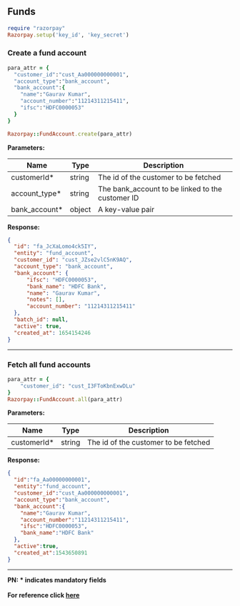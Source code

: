 ## Funds

```rb
require "razorpay"
Razorpay.setup('key_id', 'key_secret')
```

### Create a fund account
```rb
para_attr = {
  "customer_id":"cust_Aa000000000001",
  "account_type":"bank_account",
  "bank_account":{
    "name":"Gaurav Kumar",
    "account_number":"11214311215411",
    "ifsc":"HDFC0000053"
  }
}

Razorpay::FundAccount.create(para_attr)
```

**Parameters:**

| Name          | Type        | Description                                 |
|---------------|-------------|---------------------------------------------|
| customerId*   | string      | The id of the customer to be fetched  |
| account_type* | string      | The bank_account to be linked to the customer ID  |
| bank_account* | object      | A key-value pair  |

**Response:**
```json
{
  "id": "fa_JcXaLomo4ck5IY",
  "entity": "fund_account",
  "customer_id": "cust_JZse2vlC5nK9AQ",
  "account_type": "bank_account",
  "bank_account": {
      "ifsc": "HDFC0000053",
      "bank_name": "HDFC Bank",
      "name": "Gaurav Kumar",
      "notes": [],
      "account_number": "11214311215411"
  },
  "batch_id": null,
  "active": true,
  "created_at": 1654154246
}
```
-------------------------------------------------------------------------------------------------------

### Fetch all fund accounts

```rb
para_attr = {
    "customer_id": "cust_I3FToKbnExwDLu"
}
Razorpay::FundAccount.all(para_attr)
```

**Parameters:**

| Name          | Type        | Description                                 |
|---------------|-------------|---------------------------------------------|
| customerId*   | string      | The id of the customer to be fetched  |

**Response:**
```json
{
  "id":"fa_Aa00000000001",
  "entity":"fund_account",
  "customer_id":"cust_Aa000000000001",
  "account_type":"bank_account",
  "bank_account":{
    "name":"Gaurav Kumar",
    "account_number":"11214311215411",
    "ifsc":"HDFC0000053",
    "bank_name":"HDFC Bank"
  },
  "active":true,
  "created_at":1543650891
}
```
-------------------------------------------------------------------------------------------------------

**PN: * indicates mandatory fields**
<br>
<br>
**For reference click [here](https://razorpay.com/docs/payments/customers/customer-fund-account-api/)**